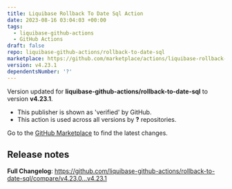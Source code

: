 ```yaml
---
title: Liquibase Rollback To Date Sql Action
date: 2023-08-16 03:04:03 +00:00
tags:
  - liquibase-github-actions
  - GitHub Actions
draft: false
repo: liquibase-github-actions/rollback-to-date-sql
marketplace: https://github.com/marketplace/actions/liquibase-rollback-to-date-sql-action
version: v4.23.1
dependentsNumber: '?'
---
```



Version updated for **liquibase-github-actions/rollback-to-date-sql** to version **v4.23.1**.
- This publisher is shown as 'verified' by GitHub.
- This action is used across all versions by **?** repositories.

Go to the [GitHub Marketplace](https://github.com/marketplace/actions/liquibase-rollback-to-date-sql-action) to find the latest changes.

## Release notes

**Full Changelog**: https://github.com/liquibase-github-actions/rollback-to-date-sql/compare/v4.23.0...v4.23.1
